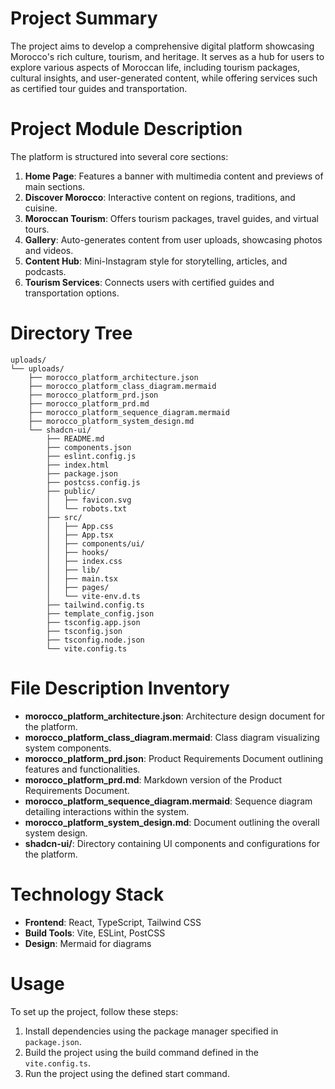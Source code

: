 # Project Summary
The project aims to develop a comprehensive digital platform showcasing Morocco's rich culture, tourism, and heritage. It serves as a hub for users to explore various aspects of Moroccan life, including tourism packages, cultural insights, and user-generated content, while offering services such as certified tour guides and transportation.

# Project Module Description
The platform is structured into several core sections:
1. **Home Page**: Features a banner with multimedia content and previews of main sections.
2. **Discover Morocco**: Interactive content on regions, traditions, and cuisine.
3. **Moroccan Tourism**: Offers tourism packages, travel guides, and virtual tours.
4. **Gallery**: Auto-generates content from user uploads, showcasing photos and videos.
5. **Content Hub**: Mini-Instagram style for storytelling, articles, and podcasts.
6. **Tourism Services**: Connects users with certified guides and transportation options.

# Directory Tree
```
uploads/
└── uploads/
    ├── morocco_platform_architecture.json
    ├── morocco_platform_class_diagram.mermaid
    ├── morocco_platform_prd.json
    ├── morocco_platform_prd.md
    ├── morocco_platform_sequence_diagram.mermaid
    ├── morocco_platform_system_design.md
    └── shadcn-ui/
        ├── README.md
        ├── components.json
        ├── eslint.config.js
        ├── index.html
        ├── package.json
        ├── postcss.config.js
        ├── public/
        │   ├── favicon.svg
        │   └── robots.txt
        ├── src/
        │   ├── App.css
        │   ├── App.tsx
        │   ├── components/ui/
        │   ├── hooks/
        │   ├── index.css
        │   ├── lib/
        │   ├── main.tsx
        │   ├── pages/
        │   └── vite-env.d.ts
        ├── tailwind.config.ts
        ├── template_config.json
        ├── tsconfig.app.json
        ├── tsconfig.json
        ├── tsconfig.node.json
        └── vite.config.ts
```

# File Description Inventory
- **morocco_platform_architecture.json**: Architecture design document for the platform.
- **morocco_platform_class_diagram.mermaid**: Class diagram visualizing system components.
- **morocco_platform_prd.json**: Product Requirements Document outlining features and functionalities.
- **morocco_platform_prd.md**: Markdown version of the Product Requirements Document.
- **morocco_platform_sequence_diagram.mermaid**: Sequence diagram detailing interactions within the system.
- **morocco_platform_system_design.md**: Document outlining the overall system design.
- **shadcn-ui/**: Directory containing UI components and configurations for the platform.

# Technology Stack
- **Frontend**: React, TypeScript, Tailwind CSS
- **Build Tools**: Vite, ESLint, PostCSS
- **Design**: Mermaid for diagrams

# Usage
To set up the project, follow these steps:
1. Install dependencies using the package manager specified in `package.json`.
2. Build the project using the build command defined in the `vite.config.ts`.
3. Run the project using the defined start command.
